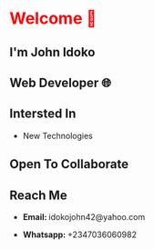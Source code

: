 <h1 style="color:red;"> Welcome 👋</h1>
<h2> <b>I'm John Idoko</b></h2>  <h2> Web Developer 🌐</h2>

<h2> Intersted In </h2>

<ul>
  <li>
  New Technologies  
  </li>
  
</ul>

<h2> Open To Collaborate </h2>

<h2> Reach Me </h2>

<ul>
  <li>
    <p><b> Email: </b> idokojohn42@yahoo.com </p>
  </li>
  <li> <p><b> Whatsapp: </b> +2347036060982 </p>
  </li>
</ul>

<!---
KhengJohn/KhengJohn is a ✨ special ✨ repository because its `README.md` (this file) appears on your GitHub profile.
You can click the Preview link to take a look at your changes.
--->
